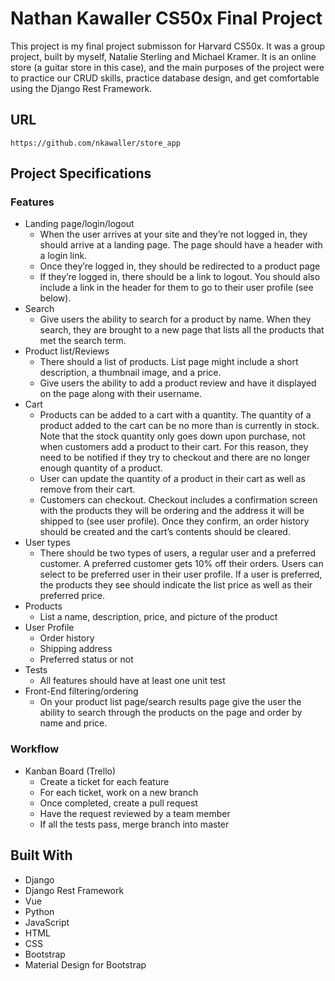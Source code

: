# Nathan Kawaller CS50x Final Project

This project is my final project submisson for Harvard CS50x. It was a group project, built by myself, Natalie Sterling and Michael Kramer. It is an online store (a guitar store in this case), and the main purposes of the project were to practice our CRUD skills, practice database design, and get comfortable using the Django Rest Framework.

## URL

```
https://github.com/nkawaller/store_app
```

## Project Specifications

### Features

* Landing page/login/logout
  * When the user arrives at your site and they’re not logged in, they should arrive at a landing page.  The page should have a header with a login link.
  * Once they’re logged in, they should be redirected to a product page
  * If they’re logged in, there should be a link to logout.  You should also include a link in the header for them to go to their user profile (see below).
* Search
  * Give users the ability to search for a product by name.  When they search, they are brought to a new page that lists all the products that met the search term.
* Product list/Reviews
  * There should a list of products. List page might include a short description, a thumbnail image, and a price.
  * Give users the ability to add a product review and have it displayed on the page along with their username.
* Cart
  * Products can be added to a cart with a quantity.  The quantity of a product added to the cart can be no more than is currently in stock.  Note that the stock quantity only goes down upon purchase, not when customers add a product to their cart.  For this reason, they need to be notified if they try to checkout and there are no longer enough quantity of a product.
  * User can update the quantity of a product in their cart as well as remove from their cart.
  * Customers can checkout.  Checkout includes a confirmation screen with the products they will be ordering and the address it will be shipped to (see user profile).  Once they confirm, an order history should be created and the cart’s contents should be cleared.
* User types
  * There should be two types of users, a regular user and a preferred customer.  A preferred customer gets 10% off their orders.  Users can select to be preferred user in their user profile.  If a user is preferred, the products they see should indicate the list price as well as their preferred price.
* Products
   * List a name, description, price, and picture of the product
* User Profile
  * Order history
  * Shipping address
  * Preferred status or not
* Tests
  * All features should have at least one unit test
* Front-End filtering/ordering
  * On your product list page/search results page give the user the ability to search through the products on the page and order by name and price.

### Workflow

* Kanban Board (Trello)
  * Create a ticket for each feature
  * For each ticket, work on a new branch
  * Once completed, create a pull request
  * Have the request reviewed by a team member
  * If all the tests pass, merge branch into master

## Built With

* Django
* Django Rest Framework
* Vue
* Python
* JavaScript
* HTML
* CSS
* Bootstrap
* Material Design for Bootstrap

